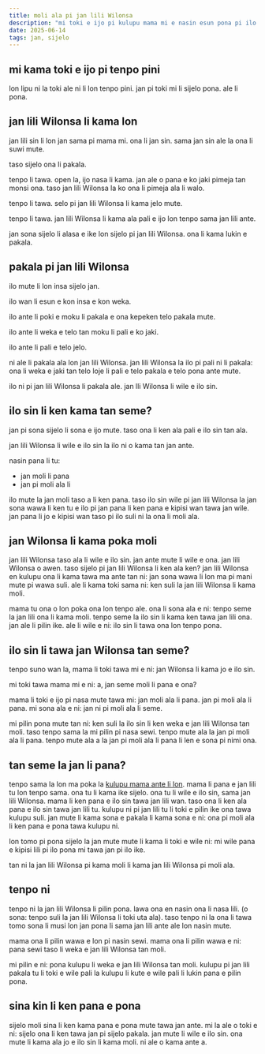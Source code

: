 ```yaml
---
title: moli ala pi jan lili Wilonsa
description: "mi toki e ijo pi kulupu mama mi e nasin esun pona pi ilo sijelo."
date: 2025-06-14
tags: jan, sijelo
---
```



## mi kama toki e ijo pi tenpo pini

lon lipu ni la toki ale ni li lon tenpo pini. jan pi toki mi li sijelo pona. ale li pona. 

## jan lili Wilonsa li kama lon

jan lili sin li lon jan sama pi mama mi. ona li jan sin. sama jan sin ale la ona li suwi mute.

taso sijelo ona li pakala. 

tenpo li tawa. open la, ijo nasa li kama. jan ale o pana e ko jaki pimeja tan monsi ona. taso jan lili Wilonsa la ko ona li pimeja ala li walo. 

tenpo li tawa. selo pi jan lili Wilonsa li kama jelo mute. 

tenpo li tawa. jan lili Wilonsa li kama ala pali e ijo lon tenpo sama jan lili ante. 

jan sona sijelo li alasa e ike lon sijelo pi jan lili Wilonsa. ona li kama lukin e pakala. 

## pakala pi jan lili Wilonsa

ilo mute li lon insa sijelo jan. 

ilo wan li esun e kon insa e kon weka. 

ilo ante li poki e moku li pakala e ona kepeken telo pakala mute. 

ilo ante li weka e telo tan moku li pali e ko jaki. 

ilo ante li pali e telo jelo.

ni ale li pakala ala lon jan lili Wilonsa. jan lili Wilonsa la ilo pi pali ni li pakala: ona li weka e jaki tan telo loje li pali e telo pakala e telo pona ante mute. 

ilo ni pi jan lili Wilonsa li pakala ale. jan lli Wilonsa li wile e ilo sin. 

## ilo sin li ken kama tan seme?

jan pi sona sijelo li sona e ijo mute. taso ona li ken ala pali e ilo sin tan ala. 

jan lili Wilonsa li wile e ilo sin la ilo ni o kama tan jan ante. 

nasin pana li tu:
- jan moli li pana
- jan pi moli ala li 

ilo mute la jan moli taso a li ken pana. taso ilo sin wile pi jan lili Wilonsa la jan sona wawa li ken tu e ilo pi jan pana li ken pana e kipisi wan tawa jan wile. jan pana li jo e kipisi wan taso pi ilo suli ni la ona li moli ala. 

## jan Wilonsa li kama poka moli

jan lili Wilonsa taso ala li wile e ilo sin. jan ante mute li wile e ona. jan lili Wilonsa o awen. taso sijelo pi jan lili Wilonsa li ken ala ken? jan lili Wilonsa en kulupu ona li kama tawa ma ante tan ni: jan sona wawa li lon ma pi mani mute pi wawa suli. ale li kama toki sama ni: ken suli la jan lili Wilonsa li kama moli. 

mama tu ona o lon poka ona lon tenpo ale. ona li sona ala e ni: tenpo seme la jan lili ona li kama moli. tenpo seme la ilo sin li kama ken tawa jan lili ona. jan ale li pilin ike. ale li wile e ni: ilo sin li tawa ona lon tenpo pona. 

## ilo sin li tawa jan Wilonsa tan seme?

tenpo suno wan la, mama li toki tawa mi e ni: jan Wilonsa li kama jo e ilo sin. 

mi toki tawa mama mi e ni: a, jan seme moli li pana e ona?

mama li toki e ijo pi nasa mute tawa mi: jan moli ala li pana. jan pi moli ala li pana. mi sona ala e ni: jan ni pi moli ala li seme. 

mi pilin pona mute tan ni: ken suli la ilo sin li ken weka e jan lili Wilonsa tan moli. taso tenpo sama la mi pilin pi nasa sewi. tenpo mute ala la jan pi moli ala li pana. tenpo mute ala a la jan pi moli ala li pana li len e sona pi nimi ona. 

## tan seme la jan li pana?

tenpo sama la lon ma poka la [kulupu mama ante li lon](https://www.cbc.ca/news/canada/toronto/phuoc-wagner-home-after-transplant-as-twin-sister-waits-for-donor-1.2987651). mama li pana e jan lili tu lon tenpo sama. ona tu li kama ike sijelo. ona tu li wile e ilo sin, sama jan lili Wilonsa. mama li ken pana e ilo sin tawa jan lili wan. taso ona li ken ala pana e ilo sin tawa jan lili tu. kulupu ni pi jan lili tu li toki e pilin ike ona tawa kulupu suli. jan mute li kama sona e pakala li kama sona e ni: ona pi moli ala li ken pana e pona tawa kulupu ni. 

lon tomo pi pona sijelo la jan mute mute li kama li toki e wile ni: mi wile pana e kipisi lili pi ilo pona mi tawa jan pi ilo ike. 

tan ni la jan lili Wilonsa pi kama moli li kama jan lili Wilonsa pi moli ala. 

## tenpo ni

tenpo ni la jan lili Wilonsa li pilin pona. lawa ona en nasin ona li nasa lili. (o sona: tenpo suli la jan lili Wilonsa li toki uta ala). taso tenpo ni la ona li tawa tomo sona li musi lon jan pona li sama jan lili ante ale lon nasin mute. 

mama ona li pilin wawa e lon pi nasin sewi. mama ona li pilin wawa e ni: pana sewi taso li weka e jan lili Wilonsa tan moli. 

mi pilin e ni: pona kulupu li weka e jan lili Wilonsa tan moli. kulupu pi jan lili pakala tu li toki e wile pali la kulupu li kute e wile pali li lukin pana e pilin pona. 

## sina kin li ken pana e pona

sijelo moli sina li ken kama pana e pona mute tawa jan ante. mi la ale o toki e ni: sijelo ona li ken tawa jan pi sijelo pakala. jan mute li wile e ilo sin. ona mute li kama ala jo e ilo sin li kama moli. ni ale o kama ante a. 
